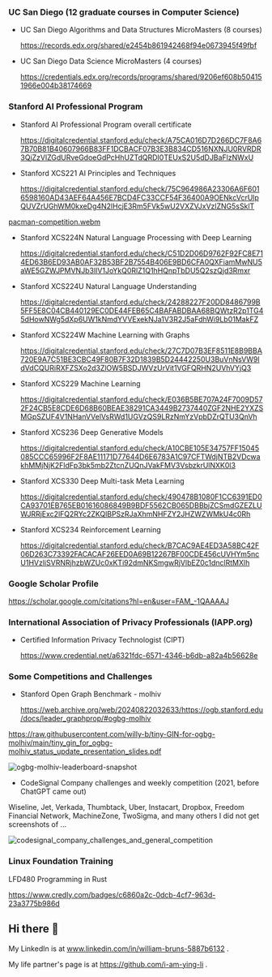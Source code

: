 ### UC San Diego (12 graduate courses in Computer Science)
- UC San Diego Algorithms and Data Structures MicroMasters (8 courses)

  https://records.edx.org/shared/e2454b861942468f94e0673945f49fbf

- UC San Diego Data Science MicroMasters (4 courses)

  https://credentials.edx.org/records/programs/shared/9206ef608b504151966e004b38174669

### Stanford AI Professional Program

- Stanford AI Professional Program overall certificate

  https://digitalcredential.stanford.edu/check/A75CA016D7D266DC7F8A67B70B81B40607966B83FF1DCBACF07B3E3B834CD516NXNJU0RVRDR3QjZzVlZGdURveGdoeGdPcHhUZTdQRDI0TEUxS2U5dDJBaFlzNWxU

- Stanford XCS221 AI Principles and Techniques

  https://digitalcredential.stanford.edu/check/75C964986A23306A6F6016598160AD43AEF64A456E7BCD4FC33CCF54F36400A9OENkcVcrUlpQUVZrUGhWM0kxeDg4N2lHcjE3Rm5FVk5wU2VXZVJxVzlZNG5sSklT

[pacman-competition.webm](https://github.com/user-attachments/assets/ec820d5a-2d13-4c17-ab75-841b017094c1)


- Stanford XCS224N Natural Language Processing with Deep Learning

  https://digitalcredential.stanford.edu/check/C51D2D06D9762F92FC8E714ED63B6ED93AB0AF32B53BF2B7554B406E9BD6CFA0QXFiamMwNU5aWE5GZWJPMVNJb3lIV1JoYkQ0RlZ1Q1hHQnpTbDU5Q2szQjd3Rmxr

- Stanford XCS224U Natural Language Understanding

  https://digitalcredential.stanford.edu/check/24288227F20DD8486799B5FF5E8C04CB440129EC0DE44FEB65C4BAFABDBAA68BQWtzR2p1TG45dHowNWg5dXp6UW1kNmdYVVExekNJa1V3R2J5aFdhWi9Lb01MakFZ

- Stanford XCS224W Machine Learning with Graphs

  https://digitalcredential.stanford.edu/check/27C7D07B3EF8511E8B9BBA720E9A7C51BE3CBC49F80B7F32D1839B5D24442250U3BuVnNsVW9ldVdCQURiRXFZSXo2d3ZlOW5BSDJWVzUrVit1VGFQRHN2UVhVYjQ3

- Stanford XCS229 Machine Learning

  https://digitalcredential.stanford.edu/check/E036B5BE707A24F7009D572F24CB5E8CDE6D68B60BEAE38291CA3449B2737440ZGF2NHE2YXZSMGpSZUF4V1NHanVVelVsRWd1UGVzQS9LRzNmYzVpbDZrQTU3QnVh

- Stanford XCS236 Deep Generative Models

  https://digitalcredential.stanford.edu/check/A10CBE105E34757FF15045085CCC65996F2F8AE11171D77644D6E6783A1C97CFTWdjNTB2VDcwakhMMjNjK2FldFp3bk5mb2ZtcnZUQnJVakFMV3VsbzkrUlNXK0l3

- Stanford XCS330 Deep Multi-task Meta Learning

  https://digitalcredential.stanford.edu/check/490478B1080F1CC6391ED0CA93701EB765EB01616086849B9BDF5562CB065DBBbjZCSmdGZEZLUWJRRjExc2lFQ2RYc2ZKQlBPSzRJaXhmNHFZY2JHZWZWMkU4c0Rh

- Stanford XCS234 Reinforcement Learning

  https://digitalcredential.stanford.edu/check/B7CAC9AE4ED3A58BC42F06D263C73392FACACAF26EED0A69B12267BF00CDE456cUVHYm5ncU1HVzliSVRNRjhzbWZUc0xKTi92dmNKSmgwRjVlbEZ0c1dnclRtMXlh
  
### Google Scholar Profile

https://scholar.google.com/citations?hl=en&user=FAM_-1QAAAAJ

### International Association of Privacy Professionals (IAPP.org)

- Certified Information Privacy Technologist (CIPT)

  https://www.credential.net/a6321fdc-6571-4346-b6db-a82a4b56628e


### Some Competitions and Challenges

- Stanford Open Graph Benchmark - molhiv

  https://web.archive.org/web/20240822032633/https://ogb.stanford.edu/docs/leader_graphprop/#ogbg-molhiv

https://raw.githubusercontent.com/willy-b/tiny-GIN-for-ogbg-molhiv/main/tiny_gin_for_ogbg-molhiv_status_update_presentation_slides.pdf

![ogbg-molhiv-leaderboard-snapshot](https://github.com/user-attachments/assets/10fd91d6-ca4a-4304-9c96-7c574f0cbd04)

- CodeSignal Company challenges and weekly competition (2021, before ChatGPT came out)

Wiseline, Jet, Verkada, Thumbtack, Uber, Instacart, Dropbox, Freedom Financial Network, MachineZone, TwoSigma, and many others I did not get screenshots of ...

![codesignal_company_challenges_and_general_competition](https://github.com/user-attachments/assets/fd517aaa-ac97-4708-a880-5347dac7a04c)

### Linux Foundation Training

LFD480 Programming in Rust

https://www.credly.com/badges/c6860a2c-0dcb-4cf7-963d-23a3775b986d

## Hi there 👋

My LinkedIn is at www.linkedin.com/in/william-bruns-5887b6132 .

My life partner's page is at https://github.com/i-am-ying-li .
